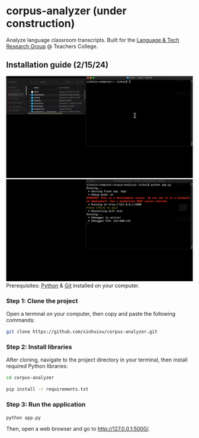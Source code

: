 # corpus-analyzer (under construction)
Analyze language classroom transcripts. Built for the [Language & Tech Research Group](https://sites.google.com/tc.columbia.edu/al-tesol-language-technology/projects/altec-learner-corpus?authuser=0) @ Teachers College.

## Installation guide (2/15/24)
![Installing-GIF](/static/corpus-analyzer-install-1-021524.gif)
![Running-GIF](/static/corpus-analyzer-install-2-021524.gif)
Prerequisites: [Python](https://www.python.org/) & [Git](https://github.com/git-guides/install-git) installed on your computer.

### Step 1: Clone the project
Open a terminal on your computer, then copy and paste the following commands:
   ```bash
   git clone https://github.com/xinhuixu/corpus-analyzer.git
   ```
### Step 2: Install libraries
After cloning, navigate to the project directory in your terminal, then install required Python libraries:
```bash
cd corpus-analyzer
```
   ```bash
   pip install -r requirements.txt
   ```
### Step 3: Run the application
   ```bash
   python app.py
   ```
 Then, open a web browser and go to http://127.0.0.1:5000/. 

